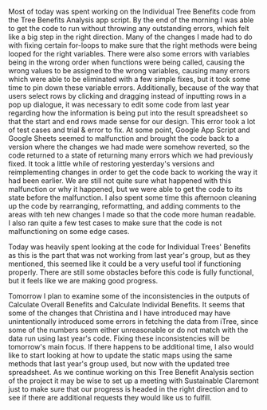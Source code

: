 Most of today was spent working on the Individual Tree Benefits code from the Tree Benefits Analysis app script. By the end of the morning I was able to get the code to run without throwing any outstanding errors, which felt like a big step in the right direction. Many of the changes I made had to do with fixing certain for-loops to make sure that the right methods were being looped for the right variables. There were also some errors with variables being in the wrong order when functions were being called, causing the wrong values to be assigned to the wrong variables, causing many errors which were able to be eliminated with a few simple fixes, but it took some time to pin down these variable errors. Additionally, because of the way that users select rows by clicking and dragging instead of inputting rows in a pop up dialogue, it was necessary to edit some code from last year regarding how the information is being put into the result spreadsheet so that the start and end rows made sense for our design. This error took a lot of test cases and trial & error to fix. At some point, Google App Script and Google Sheets seemed to malfunction and brought the code back to a version where the changes we had made were somehow reverted, so the code returned to a state of returning many errors which we had previously fixed. It took a little while of restoring yesterday's versions and reimplementing changes in order to get the code back to working the way it had been earlier. We are still not quite sure what happened with this malfunction or why it happened, but we were able to get the code to its state before the malfunction. I also spent some time this afternoon cleaning up the code by rearranging, reformatting, and adding comments to the areas with teh new changes I made so that the code more human readable. I also ran quite a few test cases to make sure that the code is not malfunctioning on some edge cases.

Today was heavily spent looking at the code for Individual Trees' Benefits as this is the part that was not working from last year's group, but as they mentioned, this seemed like it could be a very useful tool if functioning properly. There are still some obstacles before this code is fully functional, but it feels like we are making good progress.

Tomorrow I plan to examine some of the inconsistencies in the outputs of Calculate Overall Benefits and Calculate Individal Benefits. It seems that some of the changes that Christina and I have introduced may have unintentionally introduced some errors in fetching the data from iTree, since some of the numbers seem either unreasonable or do not match with the data run using last year's code. Fixing these inconsistencies will be tomorrow's main focus. If there happens to be additional time, I also would like to start looking at how to update the static maps using the same methods that last year's group used, but now with the updated tree spreadsheet. As we continue working on this Tree Benefit Analysis section of the project it may be wise to set up a meeting with Sustainable Claremont just to make sure that our progress is headed in the right direction and to see if there are additional requests they would like us to fulfill.
